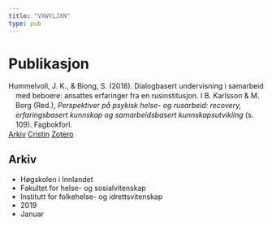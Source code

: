 ```yaml
---
title: "VXWYLJXN"
type: pub
---
```

<h1>Publikasjon</h1>
<article id="csl-bib-container-VXWYLJXN" class="csl-bib-container">
  <div class="csl-bib-body" style="line-height: 1.35; padding-left: 1em; text-indent:-1em;">
  <div class="csl-entry">Hummelvoll, J. K., &amp; Biong, S. (2018). Dialogbasert undervisning i samarbeid med beboere: ansattes erfaringer fra en rusinstitusjon. I B. Karlsson &amp; M. Borg (Red.), <i>Perspektiver p&#xE5; psykisk helse- og rusarbeid: recovery, erfaringsbasert kunnskap og samarbeidsbasert kunnskapsutvikling</i> (s. 109). Fagbokforl.</div>
</div>
  <div class="csl-bib-buttons">
    <a href="#taxonomy-article-VXWYLJXN" class="csl-bib-button">Arkiv</a>
    <a href="https://app.cristin.no/results/show.jsf?id=1667403" alt="Cristin URL" class="csl-bib-button">Cristin</a>
    <a href="http://zotero.org/groups/5402882/items/VXWYLJXN" alt="Zotero URL" class="csl-bib-button">Zotero</a>
  </div>
  <div id="csl-bib-meta-container-VXWYLJXN"></div>
</article>
<div id="csl-bib-meta-VXWYLJXN" class="csl-bib-meta">
  <article id="taxonomy-article-VXWYLJXN" class="taxonomy-article">
    <h1>Arkiv</h1>
    <ul>
      <li>Høgskolen i Innlandet</li>
      <li>Fakultet for helse- og sosialvitenskap</li>
      <li>Institutt for folkehelse- og idrettsvitenskap</li>
      <li>2019</li>
      <li>Januar</li>
    </ul>
  </article>
</div>
